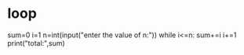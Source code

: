 # loop
sum=0
i=1
n=int(input("enter the value of n:"))
while i<=n:
    sum+=i
    i+=1
    print("total:",sum)
